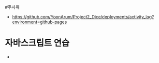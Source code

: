 #주사위
+ https://github.com/YoonArum/Project2_Dice/deployments/activity_log?environment=github-pages



# 자바스크립트 연습

+ <script>태그사용
 + 위치
  + 내부
   + head 태크 영역  
   + body 태그 영역
   + 어디든 가능
  + 외부
   + src 속성
+ 화살표 함수
  + https://developer.mozilla.org/ko/docs/Web/JavaScript/Reference/Functions/Arrow_functions
+ 백틱
  + https://developer.mozilla.org/ko/docs/Web/JavaScript/Reference/Template_literals
